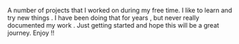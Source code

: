 A number of projects that I worked on during my free time. I like to learn and try new things . I have been doing that for years , but never really documented my work . 
Just getting started and hope this will be a great journey. Enjoy !!
